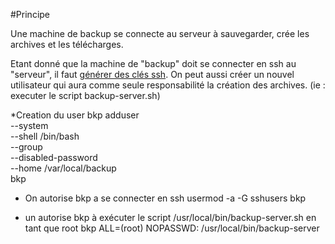 #Principe

Une machine de backup se connecte au serveur à sauvegarder, crée les archives et les télécharges.

Etant donné que la machine de "backup" doit se connecter en ssh au "serveur", il faut [générer des clés ssh](https://help.github.com/articles/generating-ssh-keys).
On peut aussi créer un nouvel utilisateur qui aura comme seule responsabilité la création des archives. (ie : executer le script backup-server.sh)

*Creation du user bkp
adduser \
    --system \
    --shell /bin/bash \
    --group \
    --disabled-password \
    --home /var/local/backup \
    bkp

* On autorise bkp a se connecter en ssh
usermod -a -G sshusers bkp 
 
 
* un autorise bkp à exécuter le script /usr/local/bin/backup-server.sh en tant que root
bkp ALL=(root) NOPASSWD: /usr/local/bin/backup-server
